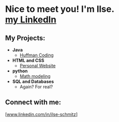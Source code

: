 <h1>Nice to meet you! I'm Ilse. <br/><a href="www.linkedin.com/in/ilse-schmitz">my LinkedIn</a></h1>

<h2>My Projects:</h2>

- <b>Java</b>
  - [Huffman Coding](https://github.com/Schmitz-I/Huffman-Coding)
- <b>HTML and CSS</b>
  - [Personal Website](https://github.com/Schmitz-I/Schmitz-I/blob/main/Schmitz%20I%20Personal%20Website.html)
- <b>python</b>
  - [Math modeling](https://github.com/Schmitz-I/AMATH-481/blob/main/HW6.ipynb)
- <b>SQL and Databases</b>
  - Again? For real?
<h2> Connect with me:</h2>

[www.linkedin.com/in/ilse-schmitz]

